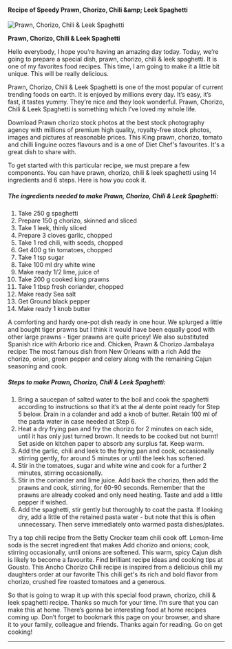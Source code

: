             

#### Recipe of Speedy Prawn, Chorizo, Chili &amp;amp; Leek Spaghetti

![Prawn, Chorizo, Chili &amp; Leek Spaghetti](https://img-global.cpcdn.com/recipes/5035c6eef0258f1b/751x532cq70/prawn-chorizo-chili-leek-spaghetti-recipe-main-photo.jpg)

**Prawn, Chorizo, Chili &amp; Leek Spaghetti**

Hello everybody, I hope you’re having an amazing day today. Today, we’re going to prepare a special dish, prawn, chorizo, chili & leek spaghetti. It is one of my favorites food recipes. This time, I am going to make it a little bit unique. This will be really delicious.

Prawn, Chorizo, Chili & Leek Spaghetti is one of the most popular of current trending foods on earth. It is enjoyed by millions every day. It’s easy, it’s fast, it tastes yummy. They’re nice and they look wonderful. Prawn, Chorizo, Chili & Leek Spaghetti is something which I’ve loved my whole life.

Download Prawn chorizo stock photos at the best stock photography agency with millions of premium high quality, royalty-free stock photos, images and pictures at reasonable prices. This King prawn, chorizo, tomato and chilli linguine oozes flavours and is a one of Diet Chef's favourites. It's a great dish to share with.

To get started with this particular recipe, we must prepare a few components. You can have prawn, chorizo, chili & leek spaghetti using 14 ingredients and 6 steps. Here is how you cook it.

##### The ingredients needed to make Prawn, Chorizo, Chili & Leek Spaghetti:

1.  Take 250 g spaghetti
2.  Prepare 150 g chorizo, skinned and sliced
3.  Take 1 leek, thinly sliced
4.  Prepare 3 cloves garlic, chopped
5.  Take 1 red chili, with seeds, chopped
6.  Get 400 g tin tomatoes, chopped
7.  Take 1 tsp sugar
8.  Take 100 ml dry white wine
9.  Make ready 1/2 lime, juice of
10.  Take 200 g cooked king prawns
11.  Take 1 tbsp fresh coriander, chopped
12.  Make ready Sea salt
13.  Get Ground black pepper
14.  Make ready 1 knob butter

A comforting and hardy one-pot dish ready in one hour. We splurged a little and bought tiger prawns but I think it would have been equally good with other large prawns - tiger prawns are quite pricey! We also substituted Spanish rice with Arborio rice and. Chicken, Prawn & Chorizo Jambalaya recipe: The most famous dish from New Orleans with a rich Add the chorizo, onion, green pepper and celery along with the remaining Cajun seasoning and cook.

##### Steps to make Prawn, Chorizo, Chili & Leek Spaghetti:

1.  Bring a saucepan of salted water to the boil and cook the spaghetti according to instructions so that it’s at the al dente point ready for Step 5 below. Drain in a colander and add a knob of butter. Retain 100 ml of the pasta water in case needed at Step 6.
2.  Heat a dry frying pan and fry the chorizo for 2 minutes on each side, until it has only just turned brown. It needs to be cooked but not burnt! Set aside on kitchen paper to absorb any surplus fat. Keep warm.
3.  Add the garlic, chili and leek to the frying pan and cook, occasionally stirring gently, for around 5 minutes or until the leek has softened.
4.  Stir in the tomatoes, sugar and white wine and cook for a further 2 minutes, stirring occasionally.
5.  Stir in the coriander and lime juice. Add back the chorizo, then add the prawns and cook, stirring, for 60-90 seconds. Remember that the prawns are already cooked and only need heating. Taste and add a little pepper if wished.
6.  Add the spaghetti, stir gently but thoroughly to coat the pasta. If looking dry, add a little of the retained pasta water - but note that this is often unnecessary. Then serve immediately onto warmed pasta dishes/plates.

Try a top chili recipe from the Betty Crocker team chili cook off. Lemon-lime soda is the secret ingredient that makes Add chorizo and onions; cook, stirring occasionally, until onions are softened. This warm, spicy Cajun dish is likely to become a favourite. Find brilliant recipe ideas and cooking tips at Gousto. This Ancho Chorizo Chili recipe is inspired from a delicious chili my daughters order at our favorite This chili get's its rich and bold flavor from chorizo, crushed fire roasted tomatoes and a generous.

So that is going to wrap it up with this special food prawn, chorizo, chili & leek spaghetti recipe. Thanks so much for your time. I’m sure that you can make this at home. There’s gonna be interesting food at home recipes coming up. Don’t forget to bookmark this page on your browser, and share it to your family, colleague and friends. Thanks again for reading. Go on get cooking!

* * *